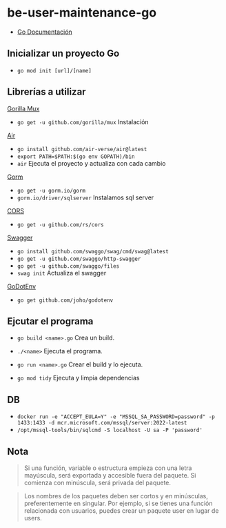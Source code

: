 # be-user-maintenance-go

- [Go Documentación](https://gobyexample.com/)

## Inicializar un proyecto Go
- `go mod init [url]/[name]`

## Librerías a utilizar 
[Gorilla Mux](https://github.com/gorilla/mux)
- `go get -u github.com/gorilla/mux` Instalación

[Air](https://github.com/air-verse/air#installation)
- `go install github.com/air-verse/air@latest`
- `export PATH=$PATH:$(go env GOPATH)/bin`
- `air` Ejecuta el proyecto y actualiza con cada cambio

[Gorm](https://gorm.io/docs/index.html)
- `go get -u gorm.io/gorm`
- `gorm.io/driver/sqlserver` Instalamos sql server

[CORS](https://github.com/rs/cors)
- `go get -u github.com/rs/cors`

[Swagger](https://github.com/swaggo/swag?tab=readme-ov-file#getting-started)
- `go install github.com/swaggo/swag/cmd/swag@latest`
- `go get -u github.com/swaggo/http-swagger`
- `go get -u github.com/swaggo/files`
- `swag init` Actualiza el swagger

[GoDotEnv](https://github.com/joho/godotenv)
- `go get github.com/joho/godotenv`

## Ejcutar el programa
- `go build <name>.go` Crea un build.
- `./<name>` Ejecuta el programa.
- `go run <name>.go` Crear el build y lo ejecuta.

- `go mod tidy` Ejecuta y limpia dependencias


## DB
- `docker run -e "ACCEPT_EULA=Y" -e "MSSQL_SA_PASSWORD=password" -p 1433:1433 -d mcr.microsoft.com/mssql/server:2022-latest`
- `/opt/mssql-tools/bin/sqlcmd -S localhost -U sa -P 'password'`

## Nota
> Si una función, variable o estructura empieza con una letra mayúscula, será exportada y accesible fuera del paquete. Si comienza con minúscula, será privada del paquete.

> Los nombres de los paquetes deben ser cortos y en minúsculas, preferentemente en singular. Por ejemplo, si se tienes una función relacionada con usuarios, puedes crear un paquete user en lugar de users.
